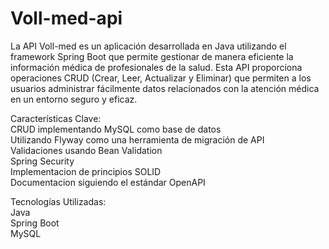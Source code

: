 # Voll-med-api
La API Voll-med es un aplicación desarrollada en Java utilizando el framework Spring Boot que permite gestionar de manera eficiente la información médica de profesionales de la salud. Esta API proporciona operaciones CRUD (Crear, Leer, Actualizar y Eliminar) que permiten a los usuarios administrar fácilmente datos relacionados con la atención médica en un entorno seguro y eficaz.

Características Clave:  
CRUD implementando MySQL como base de datos  
Utilizando Flyway como una herramienta de migración de API  
Validaciones usando Bean Validation  
Spring Security  
Implementacion de principios SOLID  
Documentacion siguiendo el estándar OpenAPI  

Tecnologías Utilizadas:  
Java  
Spring Boot  
MySQL  
